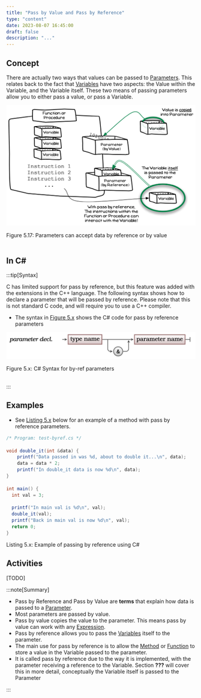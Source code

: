 ```yaml
---
title: "Pass by Value and Pass by Reference"
type: "content"
date: 2023-08-07 16:45:00
draft: false
description: "..."
---
```



## Concept

There are actually two ways that values can be passed to [Parameters](../16-parameter). This relates back to the fact that [Variables](../12-variable) have two aspects: the Value within the Variable, and the Variable itself. These two means of passing parameters allow you to either pass a value, or pass a Variable.

<a id="FigurePassByValueAndPassByReference"></a>

![Figure 5.17 Parameters can accept data by reference or by value](./images/storing-and-using-data/parameter-pass-by-reference-and-value.png "Parameters can accept data by reference or by value")

<div class="caption"><span class="caption-figure-nbr">Figure 5.17: </span> Parameters can accept data by reference or by value</div> <br/>

## In C#



:::tip[Syntax]

C has limited support for pass by reference, but this feature was added with the extensions in the C++ language. The following syntax shows how to declare a parameter that will be passed by reference. Please note that this is not standard C code, and will require you to use a C++ compiler.

- The syntax in [Figure 5.x](#FigureParameterPassByReferenceSyntax) shows the C# code for pass by reference parameters

<a id="FigureParameterPassByReferenceSyntax"></a>

![Figure 5.x C# Syntax for by-ref parameters](./images/storing-and-using-data/ParameterPassByReferenceSyntax.png "C# Syntax for by-ref parameters")
<div class="caption"><span class="caption-figure-nbr">Figure 5.x: </span>C# Syntax for by-ref parameters</div><br/>

:::

## Examples

- See [Listing 5.x](#ListingParametersPassByReference) below for an example of a method with pass by reference parameters.

<a id="ListingParametersPassByReference"></a>

```csharp
/* Program: test-byref.cs */

void double_it(int &data) {
    printf("Data passed in was %d, about to double it...\n", data);
    data = data * 2;
    printf("In double_it data is now %d\n", data);
}

int main() {
  int val = 3;

  printf("In main val is %d\n", val);
  double_it(val);
  printf("Back in main val is now %d\n", val);
  return 0;
}
```
<div class="caption"><span class="caption-figure-nbr">Listing 5.x: </span>Example of passing by reference using C#</div>


## Activities

[TODO]

:::note[Summary]

- Pass by Reference and Pass by Value are **terms** that explain how data is passed to a [Parameter](../16-parameter).
- Most parameters are passed by value.
- Pass by value copies the value to the parameter. This means pass by value can work with any [Expression](../04-expression).
- Pass by reference allows you to pass the [Variables](../12-variable) itself to the parameter.
- The main use for pass by reference is to allow the [Method](../03-method) or [Function](../20-function) to store a value in the Variable passed to the parameter.
- It is called pass by reference due to the way it is implemented, with the parameter receiving a reference to the Variable. Section **???** will cover this in more detail, conceptually the Variable itself is passed to the Parameter

:::
